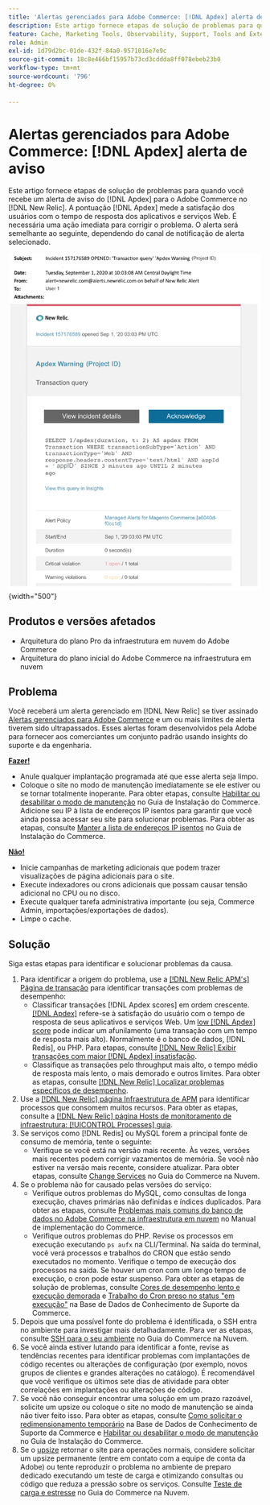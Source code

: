 ```yaml
---
title: 'Alertas gerenciados para Adobe Commerce: [!DNL Apdex] alerta de aviso'
description: Este artigo fornece etapas de solução de problemas para quando você recebe um  [!DNL Apdex] alerta de aviso do Adobe Commerce em [!DNL New Relic]. The [!DNL Apdex] a pontuação mede a satisfação dos usuários com o tempo de resposta de aplicativos e serviços Web. É necessária uma ação imediata para corrigir o problema.
feature: Cache, Marketing Tools, Observability, Support, Tools and External Services
role: Admin
exl-id: 1d79d2bc-01de-432f-84a0-9571016e7e9c
source-git-commit: 18c8e466bf15957b73cd3cddda8ff078ebeb23b0
workflow-type: tm+mt
source-wordcount: '796'
ht-degree: 0%

---
```


# Alertas gerenciados para Adobe Commerce: [!DNL Apdex] alerta de aviso

Este artigo fornece etapas de solução de problemas para quando você recebe um alerta de aviso do [!DNL Apdex] para o Adobe Commerce no [!DNL New Relic]. A pontuação [!DNL Apdex] mede a satisfação dos usuários com o tempo de resposta dos aplicativos e serviços Web. É necessária uma ação imediata para corrigir o problema. O alerta será semelhante ao seguinte, dependendo do canal de notificação de alerta selecionado.

![alerta de aviso do apdex](../../assets/managed-alerts/apdex-warning-magento-managed.png){width="500"}

## Produtos e versões afetados

* Arquitetura do plano Pro da infraestrutura em nuvem do Adobe Commerce
* Arquitetura do plano inicial do Adobe Commerce na infraestrutura em nuvem

## Problema

Você receberá um alerta gerenciado em [!DNL New Relic] se tiver assinado [Alertas gerenciados para Adobe Commerce](managed-alerts-for-magento-commerce.md) e um ou mais limites de alerta tiverem sido ultrapassados. Esses alertas foram desenvolvidos pela Adobe para fornecer aos comerciantes um conjunto padrão usando insights do suporte e da engenharia.

<u> **Fazer!** </u>

* Anule qualquer implantação programada até que esse alerta seja limpo.
* Coloque o site no modo de manutenção imediatamente se ele estiver ou se tornar totalmente inoperante. Para obter etapas, consulte [Habilitar ou desabilitar o modo de manutenção](https://experienceleague.adobe.com/pt-br/docs/commerce-operations/installation-guide/tutorials/maintenance-mode) no Guia de Instalação do Commerce. Adicione seu IP à lista de endereços IP isentos para garantir que você ainda possa acessar seu site para solucionar problemas. Para obter as etapas, consulte [Manter a lista de endereços IP isentos](https://experienceleague.adobe.com/pt-br/docs/commerce-operations/installation-guide/tutorials/maintenance-mode#maintain-the-list-of-exempt-ip-addresses) no Guia de Instalação do Commerce.

<u>**Não!**</u>

* Inicie campanhas de marketing adicionais que podem trazer visualizações de página adicionais para o site.
* Execute indexadores ou crons adicionais que possam causar tensão adicional no CPU ou no disco.
* Execute qualquer tarefa administrativa importante (ou seja, Commerce Admin, importações/exportações de dados).
* Limpe o cache.

## Solução

Siga estas etapas para identificar e solucionar problemas da causa.

1. Para identificar a origem do problema, use a [[!DNL New Relic APM's] Página de transação](https://docs.newrelic.com/docs/apm/applications-menu/monitoring/transactions-page-find-specific-performance-problems) para identificar transações com problemas de desempenho:
   * Classificar transações [!DNL Apdex scores] em ordem crescente. [[!DNL Apdex]](https://docs.newrelic.com/docs/apm/new-relic-apm/apdex/apdex-measure-user-satisfaction) refere-se à satisfação do usuário com o tempo de resposta de seus aplicativos e serviços Web. Um [low [!DNL Apdex] score](managed-alerts-for-magento-commerce-apdex-warning-alert.md) pode indicar um afunilamento (uma transação com um tempo de resposta mais alto). Normalmente é o banco de dados, [!DNL Redis], ou PHP. Para etapas, consulte [[!DNL New Relic] Exibir transações com maior [!DNL Apdex] insatisfação](https://docs.newrelic.com/docs/apm/new-relic-apm/apdex/view-your-apdex-score#apdex-dissat).
   * Classifique as transações pelo throughput mais alto, o tempo médio de resposta mais lento, o mais demorado e outros limites. Para obter as etapas, consulte [[!DNL New Relic] Localizar problemas específicos de desempenho](https://docs.newrelic.com/docs/apm/applications-menu/monitoring/transactions-page-find-specific-performance-problems).
1. Use a [[!DNL New Relic] página Infraestrutura de APM](https://docs.newrelic.com/docs/infrastructure/infrastructure-ui-pages/infra-hosts-ui-page/) para identificar processos que consomem muitos recursos. Para obter as etapas, consulte a [[!DNL New Relic] página Hosts de monitoramento de infraestrutura: [!UICONTROL Processes] guia](https://docs.newrelic.com/docs/infrastructure/infrastructure-ui-pages/infra-hosts-ui-page/#processes).
1. Se serviços como [!DNL Redis] ou MySQL forem a principal fonte de consumo de memória, tente o seguinte:
   * Verifique se você está na versão mais recente. Às vezes, versões mais recentes podem corrigir vazamentos de memória. Se você não estiver na versão mais recente, considere atualizar. Para obter etapas, consulte [Change Services](https://experienceleague.adobe.com/docs/commerce-cloud-service/user-guide/configure/service/services-yaml.html?lang=pt-BR) no Guia do Commerce na Nuvem.
1. Se o problema não for causado pelas versões do serviço:
   * Verifique outros problemas do MySQL, como consultas de longa execução, chaves primárias não definidas e índices duplicados. Para obter as etapas, consulte [Problemas mais comuns do banco de dados no Adobe Commerce na infraestrutura em nuvem](https://experienceleague.adobe.com/docs/commerce-operations/implementation-playbook/best-practices/maintenance/resolve-database-performance-issues.html?lang=pt-BR) no Manual de implementação do Commerce.
   * Verifique outros problemas do PHP. Revise os processos em execução executando `ps aufx` na CLI/Terminal. Na saída do terminal, você verá processos e trabalhos do CRON que estão sendo executados no momento. Verifique o tempo de execução dos processos na saída. Se houver um cron com um longo tempo de execução, o cron pode estar suspenso. Para obter as etapas de solução de problemas, consulte [Cores de desempenho lento e execução demorada](https://experienceleague.adobe.com/pt-br/docs/commerce-knowledge-base/kb/troubleshooting/miscellaneous/slow-performance-slow-and-long-running-crons) e [Trabalho do Cron preso no status &quot;em execução&quot;](https://experienceleague.adobe.com/pt-br/docs/commerce-knowledge-base/kb/troubleshooting/miscellaneous/cron-job-is-stuck-in-running-status) na Base de Dados de Conhecimento de Suporte da Commerce.
1. Depois que uma possível fonte do problema é identificada, o SSH entra no ambiente para investigar mais detalhadamente. Para ver as etapas, consulte [SSH para o seu ambiente](https://experienceleague.adobe.com/pt-br/docs/commerce-cloud-service/user-guide/develop/secure-connections#ssh) no Guia do Commerce na Nuvem.
1. Se você ainda estiver lutando para identificar a fonte, revise as tendências recentes para identificar problemas com implantações de código recentes ou alterações de configuração (por exemplo, novos grupos de clientes e grandes alterações no catálogo). É recomendável que você verifique os últimos sete dias de atividade para obter correlações em implantações ou alterações de código.
1. Se você não conseguir encontrar uma solução em um prazo razoável, solicite um upsize ou coloque o site no modo de manutenção se ainda não tiver feito isso. Para obter as etapas, consulte [Como solicitar o redimensionamento temporário](https://experienceleague.adobe.com/pt-br/docs/commerce-knowledge-base/kb/how-to/how-to-request-temporary-magento-upsize) na Base de Dados de Conhecimento de Suporte da Commerce e [Habilitar ou desabilitar o modo de manutenção](https://experienceleague.adobe.com/pt-br/docs/commerce-operations/installation-guide/tutorials/maintenance-mode) no Guia de Instalação do Commerce.
1. Se o [upsize](https://experienceleague.adobe.com/pt-br/docs/commerce-knowledge-base/kb/how-to/how-to-request-temporary-magento-upsize) retornar o site para operações normais, considere solicitar um upsize permanente (entre em contato com a equipe de conta da Adobe) ou tente reproduzir o problema no ambiente de preparo dedicado executando um teste de carga e otimizando consultas ou código que reduza a pressão sobre os serviços. Consulte [Teste de carga e estresse](https://experienceleague.adobe.com/pt-br/docs/commerce-cloud-service/user-guide/develop/test/staging-and-production#load-and-stress-testing) no Guia do Commerce na Nuvem.
